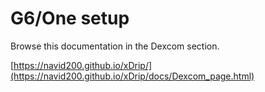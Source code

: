 # G6/One setup

Browse this documentation in the Dexcom section.

[https://navid200.github.io/xDrip/](https://navid200.github.io/xDrip/docs/Dexcom_page.html)

